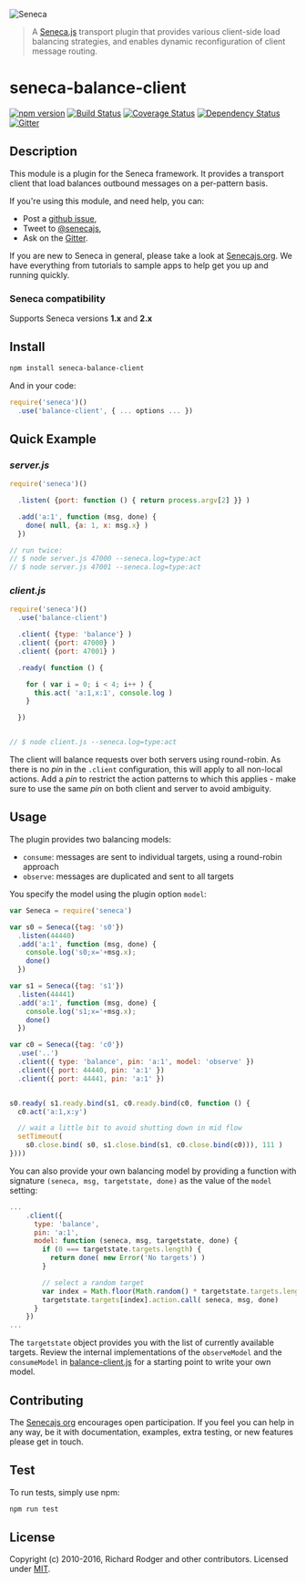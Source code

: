 ![Seneca](http://senecajs.org/files/assets/seneca-logo.png)

> A [Seneca.js][] transport plugin that provides various client-side
load balancing strategies, and enables dynamic reconfiguration of
client message routing.

# seneca-balance-client
[![npm version][npm-badge]][npm-url]
[![Build Status][travis-badge]][travis-url]
[![Coverage Status][coveralls-badge]][coveralls-url]
[![Dependency Status][david-badge]][david-url]
[![Gitter][gitter-badge]][gitter-url]

## Description

This module is a plugin for the Seneca framework. It provides a
transport client that load balances outbound messages on a per-pattern basis.

If you're using this module, and need help, you can:

- Post a [github issue][],
- Tweet to [@senecajs][],
- Ask on the [Gitter][gitter-url].

If you are new to Seneca in general, please take a look at
[Senecajs.org][]. We have everything from tutorials to sample apps to
help get you up and running quickly.

### Seneca compatibility
Supports Seneca versions **1.x** and **2.x**

## Install

```sh
npm install seneca-balance-client
```

And in your code:

```js
require('seneca')()
  .use('balance-client', { ... options ... })
```

## Quick Example

### _server.js_

```js
require('seneca')()

  .listen( {port: function () { return process.argv[2] }} )

  .add('a:1', function (msg, done) {
    done( null, {a: 1, x: msg.x} )
  })

// run twice:
// $ node server.js 47000 --seneca.log=type:act
// $ node server.js 47001 --seneca.log=type:act
```

### _client.js_

```js
require('seneca')()
  .use('balance-client')

  .client( {type: 'balance'} )
  .client( {port: 47000} )
  .client( {port: 47001} )

  .ready( function () {

    for ( var i = 0; i < 4; i++ ) {
      this.act( 'a:1,x:1', console.log )
    }

  })


// $ node client.js --seneca.log=type:act
```

The client will balance requests over both servers using
round-robin. As there is no _pin_ in the `.client` configuration, this
will apply to all non-local actions. Add a _pin_ to restrict the
action patterns to which this applies - make sure to use the same
_pin_ on both client and server to avoid ambiguity.

## Usage

The plugin provides two balancing models:

* `consume`: messages are sent to individual targets, using a round-robin approach
* `observe`: messages are duplicated and sent to all targets

You specify the model using the plugin option `model`:

```js
var Seneca = require('seneca')

var s0 = Seneca({tag: 's0'})
  .listen(44440)
  .add('a:1', function (msg, done) {
    console.log('s0;x='+msg.x);
    done()
  })

var s1 = Seneca({tag: 's1'})
  .listen(44441)
  .add('a:1', function (msg, done) {
    console.log('s1;x='+msg.x);
    done()
  })

var c0 = Seneca({tag: 'c0'})
  .use('..')
  .client({ type: 'balance', pin: 'a:1', model: 'observe' })
  .client({ port: 44440, pin: 'a:1' })
  .client({ port: 44441, pin: 'a:1' })


s0.ready( s1.ready.bind(s1, c0.ready.bind(c0, function () {
  c0.act('a:1,x:y')

  // wait a little bit to avoid shutting down in mid flow
  setTimeout(
    s0.close.bind( s0, s1.close.bind(s1, c0.close.bind(c0))), 111 )
})))
```

You can also provide your own balancing model by providing a function
with signature `(seneca, msg, targetstate, done)` as the value of the
`model` setting:

```js
...
    .client({
      type: 'balance',
      pin: 'a:1',
      model: function (seneca, msg, targetstate, done) {
        if (0 === targetstate.targets.length) {
          return done( new Error('No targets') )
        }

        // select a random target
        var index = Math.floor(Math.random() * targetstate.targets.length)
        targetstate.targets[index].action.call( seneca, msg, done)
      }
    })
...
```

The `targetstate` object provides you with the list of currently
available targets.  Review the internal implementations of the
`observeModel` and the `consumeModel` in
[balance-client.js](https://github.com/rjrodger/seneca-balance-client/blob/master/balance-client.js)
for a starting point to write your own model.


## Contributing

The [Senecajs org][] encourages open participation. If you feel you
can help in any way, be it with documentation, examples, extra
testing, or new features please get in touch.

## Test
To run tests, simply use npm:

```sh
npm run test
```

## License
Copyright (c) 2010-2016, Richard Rodger and other contributors.
Licensed under [MIT][].

[MIT]: ./LICENSE
[npm-badge]: https://img.shields.io/npm/v/seneca-balance-client.svg
[npm-url]: https://npmjs.com/package/seneca-balance-client
[coveralls-badge]:https://coveralls.io/repos/rjrodger/seneca-balance-client/badge.svg?branch=master&service=github
[coveralls-url]: https://coveralls.io/github/rjrodger/seneca-balance-client?branch=master
[david-badge]: https://david-dm.org/rjrodger/seneca-balance-client.svg
[david-url]: https://david-dm.org/rjrodger/seneca-balance-client
[Senecajs org]: https://github.com/senecajs/
[Seneca.js]: https://www.npmjs.com/package/seneca
[@senecajs]: http://twitter.com/senecajs
[senecajs.org]: http://senecajs.org/
[travis-badge]: https://travis-ci.org/rjrodger/seneca-balance-client.svg
[travis-url]: https://travis-ci.org/rjrodger/seneca-balance-client
[gitter-badge]: https://badges.gitter.im/Join%20Chat.svg
[gitter-url]: https://gitter.im/rjrodger/seneca
[github issue]: https://github.com/rjrodger/seneca-balance-client/issues
